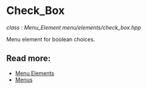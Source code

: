# Check_Box
*class : Menu_Element*
*menu/elements/check_box.hpp*

Menu element for boolean choices.

## Read more:
- [Menu Elements](elements.md)
- [Menus](../menu.md)